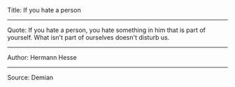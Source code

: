 Title: If you hate a person

----

Quote: If you hate a person, you hate something in him that is part of yourself. What isn't part of ourselves doesn't disturb us.

----

Author: Hermann Hesse

----

Source: Demian
